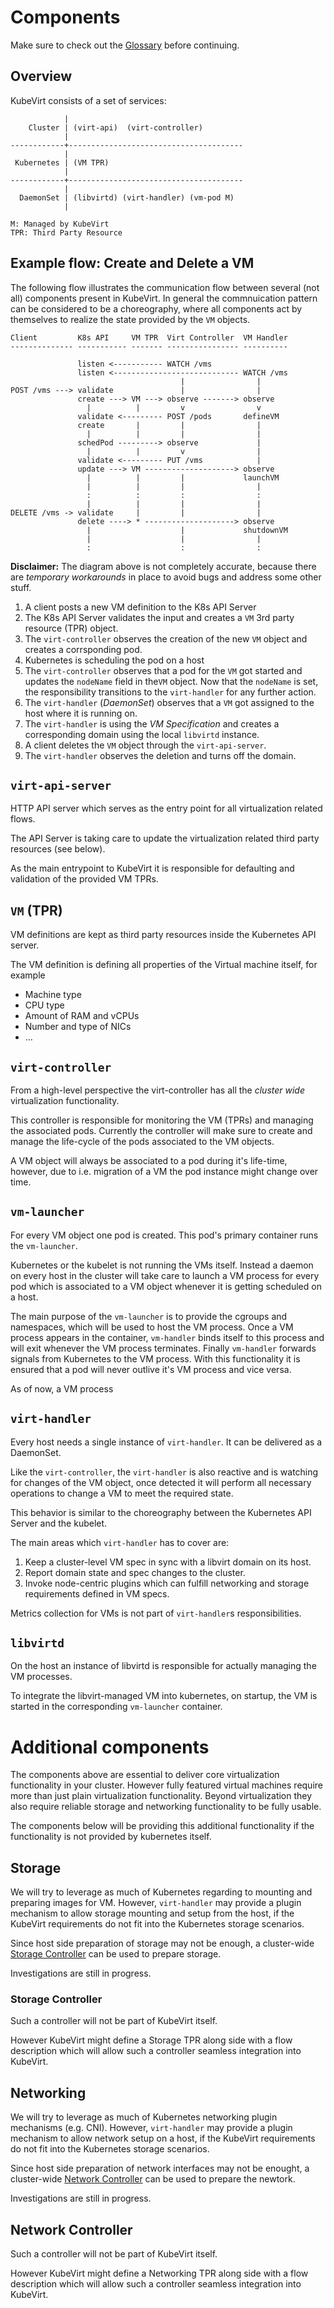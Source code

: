 # Components

Make sure to check out the [Glossary](glossary.md) before continuing.

## Overview

KubeVirt consists of a set of services:

                |
        Cluster | (virt-api)  (virt-controller)
                |
    ------------+---------------------------------------
                |
     Kubernetes | (VM TPR)
                |
    ------------+---------------------------------------
                |
      DaemonSet | (libvirtd) (virt-handler) (vm-pod M)
                |

    M: Managed by KubeVirt
    TPR: Third Party Resource

## Example flow: Create and Delete a VM

The following flow illustrates the communication flow between several
(not all) components present in KubeVirt.
In general the commnuication pattern can be considered to be a
choreography, where all components act by themselves to realize the state
provided by the `VM` objects.

```
Client         K8s API     VM TPR  Virt Controller  VM Handler
-------------- ----------- ------- ---------------- ----------

               listen <----------- WATCH /vms
               listen <---------------------------- WATCH /vms
                                      |                |
POST /vms ---> validate               |                |
               create ---> VM ---> observe -------> observe
                 |          |         v                v
               validate <--------- POST /pods       defineVM
               create       |         |                |
                 |          |         |                |
               schedPod ---------> observe             |
                 |          |         v                |
               validate <--------- PUT /vms            |
               update ---> VM --------------------> observe
                 |          |         |             launchVM
                 |          |         |                |
                 :          :         :                :
                 |          |         |                |
DELETE /vms -> validate     |         |                |
               delete ----> * --------------------> observe
                 |                    |             shutdownVM
                 |                    |                |
                 :                    :                :
```

**Disclaimer:** The diagram above is not completely accurate, because
there are _temporary workarounds_ in place to avoid bugs and address some
other stuff.

1. A client posts a new VM definition to the K8s API Server
2. The K8s API Server validates the input and creates a `VM` 3rd party
   resource (TPR) object.
3. The `virt-controller` observes the creation of the new `VM` object
   and creates a corrsponding pod.
4. Kubernetes is scheduling the pod on a host
5. The `virt-controller` observes that a pod for the `VM` got started and
   updates the `nodeName` field in the`VM` object.
   Now that the `nodeName` is set, the responsibility transitions to the
   `virt-handler` for any further action.
6. The `virt-handler` (_DaemonSet_) observes that a `VM` got assigned to the
   host where it is running on.
6. The `virt-handler` is using the _VM Specification_ and creates a
   corresponding domain using the local `libvirtd` instance.
7. A client deletes the `VM` object through the `virt-api-server`.
8. The `virt-handler` observes the deletion and turns off the domain. 

## `virt-api-server`

HTTP API server which serves as the entry point for all virtualization related
flows.

The API Server is taking care to update the virtualization related third party
resources (see below).

As the main entrypoint to KubeVirt it is responsible for defaulting and validation of the provided VM TPRs.

## `VM` (TPR)

VM definitions are kept as third party resources inside the Kubernetes API
server.

The VM definition is defining all properties of the Virtual machine itself,
for example

* Machine type
* CPU type
* Amount of RAM and vCPUs
* Number and type of NICs
* …

## `virt-controller`

From a high-level perspective the virt-controller has all the _cluster wide_
virtualization functionality.

This controller is responsible for monitoring the VM (TPRs) and managing the
associated pods. Currently the controller will make sure to create and manage
the life-cycle of the pods associated to the VM objects.

A VM object will always be associated to a pod during it's life-time, however,
due to i.e. migration of a VM the pod instance might change over time.

## `vm-launcher`

For every VM object one pod is created. This pod's primary container runs the
`vm-launcher`.

Kubernetes or the kubelet is not running the VMs itself. Instead a daemon on
every host in the cluster will take care to launch a VM process for every
pod which is associated to a VM object whenever it is getting scheduled on a host.

The main purpose of the `vm-launcher` is to provide the cgroups and namespaces,
which will be used to host the VM process.
Once a VM process appears in the container, `vm-handler` binds itself to this process and will exit whenever the VM process terminates.
Finally `vm-handler` forwards signals from Kubernetes to the VM process.
With this functionality it is ensured that a pod will never outlive it's VM
process and vice versa.

As of now, a VM process

## `virt-handler`

Every host needs a single instance of `virt-handler`. It can be delivered as a DaemonSet.

Like the `virt-controller`, the `virt-handler` is also reactive and is watching for
changes of the VM object, once detected it will perform all necessary
operations to change a VM to meet the required state.

This behavior is similar to the choreography between the Kubernetes API Server
and the kubelet.

The main areas which `virt-handler` has to cover are:

1. Keep a cluster-level VM spec in sync with a libvirt domain on its host.
2. Report domain state and spec changes to the cluster.
3. Invoke node-centric plugins which can fulfill networking and storage requirements defined in VM specs.

Metrics collection for VMs is not part of `virt-handler`s responsibilities.

## `libvirtd`

On the host an instance of libvirtd is responsible for actually managing the
VM processes.

To integrate the libvirt-managed VM into kubernetes, on startup, the VM is started in the corresponding `vm-launcher` container.

# Additional components

The components above are essential to deliver core virtualization
functionality in your cluster. However fully featured virtual machines require
more than just plain virtualization functionality. Beyond virtualization they
also require reliable storage and networking functionality to be fully usable.

The components below will be providing this additional functionality if the
functionality is not provided by kubernetes itself.

## Storage

We will try to leverage as much of Kubernetes regarding to mounting and preparing images for VM.
However, `virt-handler` may provide a plugin mechanism to allow storage mounting and setup from the host, if the KubeVirt requirements do not fit into the Kubernetes storage scenarios.

Since host side preparation of storage may not be enough, a cluster-wide [Storage Controller](###storage-controller) can be used to prepare storage.

Investigations are still in progress.

###  Storage Controller

Such a controller will not be part of KubeVirt itself. 

However KubeVirt might define a Storage TPR along side with a flow description which will allow such a controller seamless integration into KubeVirt.

## Networking 

We will try to leverage as much of Kubernetes networking plugin mechanisms (e.g. CNI).
However, `virt-handler` may provide a plugin mechanism to allow network setup on a host, if the KubeVirt requirements do not fit into the Kubernetes storage scenarios.

Since host side preparation of network interfaces may not be enought, a cluster-wide [Network Controller](###network-controller) can be used to prepare the newtork.

Investigations are still in progress.

## Network Controller

Such a controller will not be part of KubeVirt itself. 

However KubeVirt might define a Networking TPR along side with a flow description which will allow such a controller seamless integration into KubeVirt.
